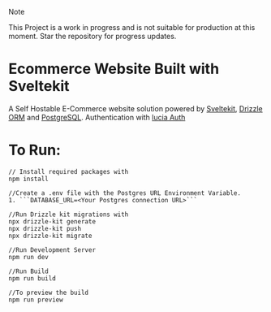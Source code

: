 > [!NOTE]  
> This Project is a work in progress and is not suitable for production at this moment.
> Star the repository for progress updates.


# Ecommerce Website Built with Sveltekit
A Self Hostable E-Commerce website solution powered by <a href="https://kit.svelte.dev/">Sveltekit<a>, 
<a href="https://orm.drizzle.team/">Drizzle ORM<a> and <a href="https://www.postgresql.org/">PostgreSQL<a>.
Authentication with <a href="https://lucia-auth.com">lucia Auth</a>


# To Run:
```
// Install required packages with
npm install

//Create a .env file with the Postgres URL Environment Variable.
1. ```DATABASE_URL=<Your Postgres connection URL>```

//Run Drizzle kit migrations with
npx drizzle-kit generate 
npx drizzle-kit push 
npx drizzle-kit migrate

//Run Development Server
npm run dev

//Run Build
npm run build

//To preview the build
npm run preview 
```
